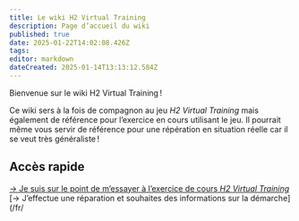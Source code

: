 ```yaml
---
title: Le wiki H2 Virtual Training
description: Page d’accueil du wiki
published: true
date: 2025-01-22T14:02:08.426Z
tags: 
editor: markdown
dateCreated: 2025-01-14T13:13:12.584Z
---
```


Bienvenue sur le wiki H2 Virtual Training !

Ce wiki sers à la fois de compagnon au jeu *H2 Virtual Training* mais également de référence pour l’exercice en cours utilisant le jeu. Il pourrait même vous servir de référence pour une répération en situation réelle car il se veut très généraliste !

## Accès rapide

[→ Je suis sur le point de m’essayer à l’exercice de cours *H2 Virtual Training*](/fr/introduction/exercice)
[→ J’effectue une réparation et souhaites des informations sur la démarche](/fr/